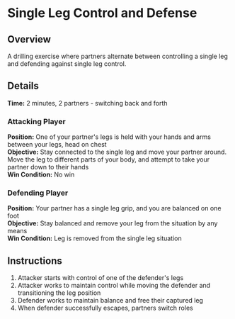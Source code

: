 # Single Leg Control and Defense

## Overview
A drilling exercise where partners alternate between controlling a single leg and defending against single leg control.

## Details
**Time:** 2 minutes, 2 partners - switching back and forth

### Attacking Player
**Position:** One of your partner's legs is held with your hands and arms between your legs, head on chest  
**Objective:** Stay connected to the single leg and move your partner around. Move the leg to different parts of your body, and attempt to take your partner down to their hands  
**Win Condition:** No win

### Defending Player
**Position:** Your partner has a single leg grip, and you are balanced on one foot  
**Objective:** Stay balanced and remove your leg from the situation by any means  
**Win Condition:** Leg is removed from the single leg situation

## Instructions
1. Attacker starts with control of one of the defender's legs
2. Attacker works to maintain control while moving the defender and transitioning the leg position
3. Defender works to maintain balance and free their captured leg
4. When defender successfully escapes, partners switch roles

